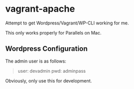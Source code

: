 # vagrant-apache
Attempt to get Wordpress/Vagrant/WP-CLI working for me.

This only works properly for Parallels on Mac.  

## Wordpress Configuration

The admin user is as follows:
> user: devadmin
> pwd: adminpass

Obviously, only use this for development.